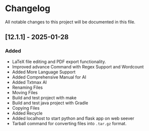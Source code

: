 # Changelog

All notable changes to this project will be documented in this file.

## [12.1.1] - 2025-01-28

### Added
- LaTeX file editing and PDF export functionality.
- Improved advance Command with Regex Support and Wordcount
- Added More Language Support
- Added Comprehensive Manual for AI
- Added Txtmax AI
- Renaming Files
- Moving Files
- Build and test project with make
- Build and test java project with Gradle
- Copying Files
- Added Recycle
- Added localhost to start python and flask app on web seever
- Tarball command for converting files into `.tar.gz` format.
